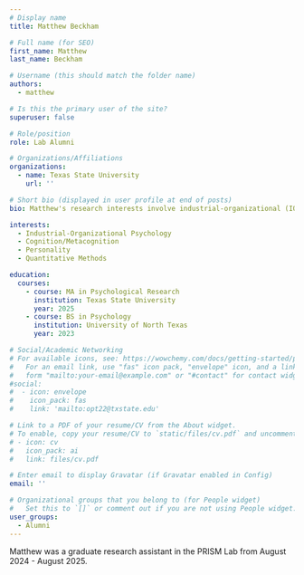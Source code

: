 ```yaml
---
# Display name
title: Matthew Beckham

# Full name (for SEO)
first_name: Matthew
last_name: Beckham

# Username (this should match the folder name)
authors:
  - matthew

# Is this the primary user of the site?
superuser: false

# Role/position
role: Lab Alumni

# Organizations/Affiliations
organizations:
  - name: Texas State University
    url: ''

# Short bio (displayed in user profile at end of posts)
bio: Matthew's research interests involve industrial-organizational (IO) psychology, cognition, metacognition, and personality, as well as how these disciplines intertwine. He also has interests in quantitative methods and developing the skill further. 

interests:
  - Industrial-Organizational Psychology
  - Cognition/Metacognition
  - Personality
  - Quantitative Methods

education:
  courses:
    - course: MA in Psychological Research
      institution: Texas State University
      year: 2025
    - course: BS in Psychology
      institution: University of North Texas
      year: 2023

# Social/Academic Networking
# For available icons, see: https://wowchemy.com/docs/getting-started/page-builder/#icons
#   For an email link, use "fas" icon pack, "envelope" icon, and a link in the
#   form "mailto:your-email@example.com" or "#contact" for contact widget.
#social:
#  - icon: envelope
#    icon_pack: fas
#    link: 'mailto:opt22@txstate.edu'

# Link to a PDF of your resume/CV from the About widget.
# To enable, copy your resume/CV to `static/files/cv.pdf` and uncomment the lines below.
# - icon: cv
#   icon_pack: ai
#   link: files/cv.pdf

# Enter email to display Gravatar (if Gravatar enabled in Config)
email: ''

# Organizational groups that you belong to (for People widget)
#   Set this to `[]` or comment out if you are not using People widget.
user_groups:
  - Alumni
---
```


Matthew was a graduate research assistant in the PRISM Lab from August 2024 - August 2025.